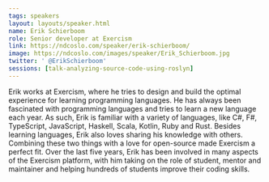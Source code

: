 ```yaml
---
tags: speakers
layout: layouts/speaker.html
name: Erik Schierboom
role: Senior developer at Exercism
link: https://ndcoslo.com/speaker/erik-schierboom/
image: https://ndcoslo.com/images/speaker/Erik_Schierboom.jpg
twitter: ' @ErikSchierboom'
sessions: [talk-analyzing-source-code-using-roslyn]
---
```

Erik works at Exercism, where he tries to design and build the optimal experience for learning programming languages. He has always been fascinated with programming languages and tries to learn a new language each year. As such, Erik is familiar with a variety of languages, like C#, F#, TypeScript, JavaScript, Haskell, Scala, Kotlin, Ruby and Rust. Besides learning languages, Erik also loves sharing his knowledge with others. Combining these two things with a love for open-source made Exercism a perfect fit. Over the last five years, Erik has been involved in many aspects of the Exercism platform, with him taking on the role of student, mentor and maintainer and helping hundreds of students improve their coding skills.